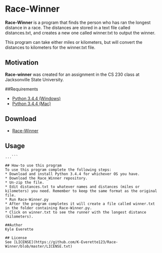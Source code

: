 # Race-Winner
**Race-Winner** is a program that finds the person who has ran the longest distance in a race. The distances are stored in a text file called distances.txt, and creates a new one called winner.txt to output the winner. 

This program can take either miles or kilometers, but will convert the distances to kilometers for the winner.txt file.

## Motivation
**Race-winner** was created for an assignment in the CS 230 class at Jacksonville State University.

##Requirements
* [Python 3.4.4 (Windows)](https://www.python.org/ftp/python/3.4.4/python-3.4.4.msi)
* [Python 3.4.4 (Mac)](https://www.python.org/ftp/python/3.4.4/python-3.4.4-macosx10.6.pkg)

## Download
* [Race-Winner](https://github.com/K-Everette123/Race-Winner/archive/master.zip)

## Usage
```$ git clone https://github.com/K-Everette123/Race-Winner.git
...```

## How-to use this program
To use this program complete the following steps:
* Download and install Python 3.4.4 for whichever OS you have.
* Download the Race_Winner repository.
* Un-zip the file.
* Edit distances.txt to whatever names and distances (miles or kilometers) you need. Remember to keep the same format as the original file.
* Run Race-Winner.py
* After the program completes it will create a file called winner.txt in the folder containing Race-Winner.py.
* Click on winner.txt to see the runner with the longest distance (kilometers).

##Author
Kyle Everette

## License
See [LICENSE](https://github.com/K-Everette123/Race-Winner/blob/master/LICENSE.txt)
